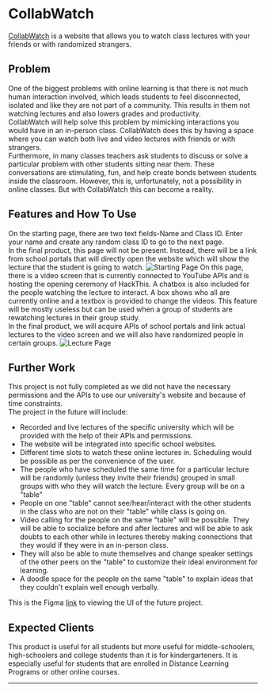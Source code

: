 # CollabWatch
[CollabWatch](https://collabwatch.herokuapp.com/) is a website that allows you to watch class lectures with your friends or with randomized strangers.

## Problem 
One of the biggest problems with online learning is that there is not much human interaction involved, which leads students to feel disconnected, isolated and like they are not part of a community. This results in them not watching lectures and also lowers grades and productivity. <br />
CollabWatch will help solve this problem by mimicking interactions you would have in an in-person class. CollabWatch does this by having a space where you can watch both live and video lectures with friends or with strangers. <br />
Furthermore, in many classes teachers ask students to discuss or solve a particular problem with other students sitting near them. These conversations are stimulating, fun, and help create bonds between students inside the classroom. However, this is, unfortunately, not a possibility in online classes. But with CollabWatch this can become a reality.

## Features and How To Use
On the starting page, there are two text fields-Name and Class ID. Enter your name and create any random class ID to go to the next page.  <br />
In the final product, this page will not be present. Instead, there will be a link from school portals that will directly open the website which will show the lecture that the student is going to watch.
![Starting Page](https://github.com/withteja/unnamed/blob/master/img/2image.jpeg?raw=true)
On this page, there is a video screen that is currently connected to YouTube APIs and is hosting the opening ceremony of HackThis. A chatbox is also included for the people watching the lecture to interact. A box shows who all are currently online and a textbox is provided to change the videos. This feature will be mostly useless but can be used when a group of students are rewatching lectures in their group study. <br />
In the final product, we will acquire APIs of school portals and link actual lectures to the video screen and we will also have randomized people in certain groups.
![Lecture Page](https://github.com/withteja/unnamed/blob/master/img/3image.jpeg?raw=true)

## Further Work
This project is not fully completed as we did not have the necessary permissions and the APIs to use our university's website and because of time constraints. <br />
The project in the future will include:<br />
- Recorded and live lectures of the specific university which will be provided with the help of their APIs and permissions.
- The website will be integrated into specific school websites. 
- Different time slots to watch these online lectures in. Scheduling would be possible as per the convenience of the user.
- The people who have scheduled the same time for a particular lecture will be randomly (unless they invite their friends) grouped in small groups with who they will watch the lecture. Every group will be on a "table"
- People on one "table" cannot see/hear/interact with the other students in the class who are not on their "table" while class is going on.
- Video calling for the people on the same "table" will be possible. They will be able to socialize before and after lectures and will be able to ask doubts to each other while in lectures thereby making connections that they would if they were in an in-person class.
- They will also be able to mute themselves and change speaker settings of the other peers on the "table" to customize their ideal environment for learning.
- A doodle space for the people on the same "table" to explain ideas that they couldn't explain well enough verbally.

This is the Figma [link](https://www.figma.com/file/J7t4mUuxfvkVvuusGHFeFS/Hackathon?node-id=0%3A1) to viewing the UI of the future project.

## Expected Clients
This product is useful for all students but more useful for middle-schoolers, high-schoolers and college students than it is for kindergarteners. It is especially useful for students that are enrolled in Distance Learning Programs or other online courses. 

---
